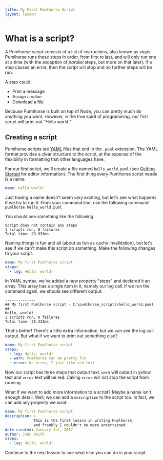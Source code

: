 ```yaml
---
title: My First Pumlhorse Script
layout: lesson
---
```


# What is a script?

A Pumlhorse script consists of a list of instructions, also known as _steps_. Pumlhorse runs these steps
in order, from first to last, and will only run one at a time (with the exception of _parallel_ steps, but more on that later).
If a step causes an error, then the script will stop and no further steps will be run.

A step could:

* Print a message
* Assign a value
* Download a file

Because Pumlhorse is built on top of Node, you can pretty much do anything you want. However, in the true spirit of programming,
our first script will print out "Hello world!"

## Creating a script

Pumlhorse scripts are [YAML](http://yaml.org) files that end in the `.puml` extension. The YAML format provides a clear structure
to the script, at the expense of the flexibility in formatting that other languages have.

For our first script, we'll create a file named `hello_world.puml` (see [Getting Started](./lesson0_gettingStarted.md) for
editor information). The first thing every Pumlhorse script needs is a name.

```yaml
name: Hello world!
```

Just having a name doesn't seem very exciting, but let's see what happens if we try to run it. From your command line,
use the following command: `pumlhorse hello_world.puml`

You should see something like the following:

```
Script does not contain any steps
1 scripts run, 0 failures
Total time: 29.933ms
```

Naming things is fun and all (about as fun as cache invalidation), but let's see if we can't make this script do something.
Make the following changes to your script.

```yaml
name: My first Pumlhorse script
steps:
  - log: Hello, world!
```

In YAML syntax, we've added a new property "steps" and declared it an array. This array has a single item in it, namely our
log call. If we run the command again, we should see different output:

```
--------------
## My first Pumlhorse script - C:\pumlhorse_scripts\hello_world.puml ##
Hello, world!
1 scripts run, 0 failures
Total time: 28.233ms
```

That's better! There's a little extra information, but we can see the log call output. But what if we want to print out something else?

```yaml
name: My first Pumlhorse script
steps:
  - log: Hello, world!
  - warn: Pumlhorse can be pretty fun
  - error: No error, I just like red text
```

Now our script has three steps that output text. `warn` will output in yellow text and `error` text will be red. Calling `error` will not stop the script from running.

What if we want to add more information to a script? Maybe a name isn't enough detail. Well, we can add a `description` to the script too. In fact, we can add any property we want.

```yaml
name: My first Pumlhorse script
description: >
             This is the first lesson in writing Pumlhorse, 
             and frankly I couldn't be more entertained
date created: January 1st, 2017
author: John Smith
steps:
  - log: Hello, world!
```

Continue to the next lesson to see what else you can do in your script.